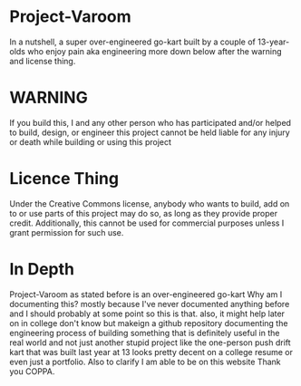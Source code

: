 # Project-Varoom
In a nutshell, a super over-engineered go-kart built by a couple of 13-year-olds who enjoy pain aka engineering more down below after the warning and license thing.

# WARNING 
If you build this, I and any other person who has participated and/or helped to build, design, or engineer this project cannot be held liable for any injury or death while building or using this project

# Licence Thing
Under the Creative Commons license, anybody who wants to build, add on to or use parts of this project may do so, as long as they provide proper credit. Additionally, this cannot be used for commercial purposes unless I grant permission for such use.

 # In Depth
 Project-Varoom as stated before is an over-engineered go-kart
 Why am I documenting this?
 mostly because I've never documented anything before and I should probably at some point so this is that.
 also, it might help later on in college don't know but makeign a github repository documenting the engineering process of building something that is definitely useful in the real world
 and not just another stupid project like the one-person push drift kart that was built last year at 13 looks pretty decent on a college resume or even just a portfolio.
 Also to clarify I am able to be on this website Thank you COPPA.

